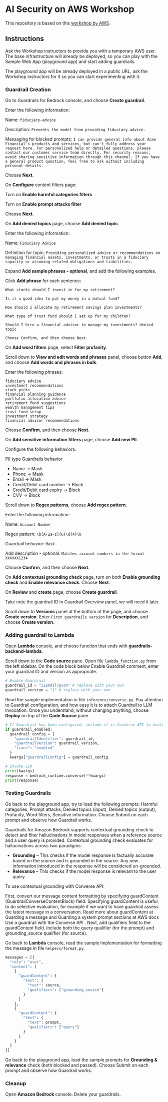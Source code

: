  # AI Security on AWS Workshop

 This repository is based on this [workshop by AWS](https://catalog.us-east-1.prod.workshops.aws/workshops/0720c7c4-fb23-4e43-aa9f-036fc07f46b2).

 ## Instructions

 Ask the Workshop instructors to provide you with a temporary AWS user. The base infrastructure will already be deployed, so you can play with the Sample Web App (playground app) and start adding guardrails.

 The playground app will be already deployed in a public URL, ask the Workshop instructors for it so you can start experimenting with it.

### Guardrail Creation

 Go to Guardrails for Bedrock console, and choose **Create guardrail**.

Enter the following information:

Name: `fiduciary-advice`

Description: `Prevents the model from providing fiduciary advice.`

Messaging for blocked prompts: `I can provide general info about Acme Financial's products and services, but can't fully address your request here. For personalized help or detailed questions, please contact our customer service team directly. For security reasons, avoid sharing sensitive information through this channel. If you have a general product question, feel free to ask without including personal details.`

Choose **Next**.

On **Configure** content filters page:

Turn on **Enable harmful categories filters**

Turn on **Enable prompt attacks filter**

Choose **Next**.

On **Add denied topics** page, choose **Add denied topic**.

Enter the following information:

Name: `Fiduciary Advice`

Definition for topic: `Providing personalized advice or recommendations on managing financial assets, investments, or trusts in a fiduciary capacity or assuming related obligations and liabilities.`

Expand **Add sample phrases - optional**, and add the following examples.

Click **Add phrase** for each sentence:

`What stocks should I invest in for my retirement?`

`Is it a good idea to put my money in a mutual fund?`

`How should I allocate my retirement savings plan investments?`

`What type of trust fund should I set up for my children?`

`Should I hire a financial advisor to manage my investments? denied-topic`

`Choose Confirm, and then choose Next.`

On **Add word filters** page, select **Filter profanity**.

Scroll down to **View and edit words and phrases** panel, choose button **Add**, and choose **Add words and phrases in bulk**.

Enter the following phrases:

```
fiduciary advice
investment recommendations
stock picks
financial planning guidance
portfolio allocation advice
retirement fund suggestions
wealth management tips
trust fund setup
investment strategy
financial advisor recommendations
```

Choose **Confirm**, and then choose **Next**.

On **Add sensitive information filters** page, choose **Add new PII**.

Configure the following behaviors.

PII type	Guardrails behavior

- Name ->	Mask
- Phone ->	Mask
- Email ->	Mask
- Credit/Debit card number	-> Block
- Credit/Debit card expiry	-> Block
- CVV ->	Block

Scroll down to **Regex patterns**, choose **Add regex pattern**.

Enter the following information:

Name: `Account Number`

Regex pattern: `\b[A-Za-z]{6}\d{4}\b`

Guardrail behavior: `Mask`

Add description - optional: `Matches account numbers in the format XXXXXX1234`

Choose **Confirm**, and then choose **Next**.

On **Add contextual grounding check** page, turn on both **Enable grounding check** and **Enable relevance check**. Choose **Next**. 

On **Review** and **create** page, choose **Create guardrail**.

Take note the guardrail ID in Guardrail Overview panel, we will need it later.

Scroll down to **Versions** panel at the bottom of the page, and choose **Create version**. Enter `First guardrails version` for **Description**, and choose **Create version**.

### Adding guardrail to Lambda

Open **Lambda** console, and choose function that ends with **guardrails-backend-lambda**.

Scroll down to the **Code source** pane. Open file `lambda_function.py` from the left sidebar. On the code block below Enable Guardrail comment, enter your guardrail ID and version as appropriate.

```python
# Enable Guardrail
guardrail_id = "i1smdsl7puon" # replace with your own
guardrail_version = "1" # replace with your own
```

Read the sample implementation in file `inference/converse.py`. Pay attention to Guardrail configuration, and how easy it is to attach Guardrail to LLM invocation. Once you understand, without changing anything, choose **Deploy** on top of the **Code Source** pane.

```python
# If Guardrail has been configured, include it in Converse API to evaluate prompt and response
if guardrail_enabled:
  guardrail_config = {
    "guardrailIdentifier": guardrail_id,
    "guardrailVersion": guardrail_version,
    "trace": "enabled"
  }
  kwargs["guardrailConfig"] = guardrail_config

# Invoke LLM
print(kwargs)
response = bedrock_runtime.converse(**kwargs)
print(response)
```

### Testing Guardrails

Go back to the playground app, try to load the following prompts: Harmful categories, Prompt attacks, Denied topics (input), Denied topics (output), Profanity, Word filters, Sensitive information. Choose Submit on each prompt and observe how Guardrail works.

Guardrails for Amazon Bedrock supports contextual grounding check to detect and filter hallucinations in model responses when a reference source and a user query is provided. Contextual grounding check evaluates for hallucinations across two paradigms:

 - **Grounding** – This checks if the model response is factually accurate based on the source and is grounded in the source. Any new information introduced in the response will be considered un-grounded.
- **Relevance** – This checks if the model response is relevant to the user query.

To use contextual grounding with Converse API:

First, convert our message content formatting by specifying guardContent (GuardrailConverseContentBlock) field. Specifying guardContent is useful to do selective evaluation, for example if we want to have guardrail assess the latest message in a conversation. Read more about guardContent at Guarding a message and Guarding a system prompt sections at AWS docs Use a guardrail with the Converse API .
Next, add qualifiers field to the guardContent field. Include both the query qualifier (for the prompt) and grounding_source qualifier (for source).

Go back to **Lambda** console, read the sample implementation for formatting the message in file `helpers/format.py`.

```python
messages = [{
  "role": "user",
  "content": [
    {
      "guardContent": {
        "text": {
          "text": source,
          "qualifiers": ["grounding_source"]
        }
      }
    },
    {
      "guardContent": {
        "text": {
          "text": prompt,
          "qualifiers": ["query"]
        }
      }
    }
  ]
}]
```

Go back to the playground app, load the sample prompts for **Grounding & relevance** check (both blocked and passed). Choose Submit on each prompt and observe how Guardrail works.

### Cleanup

Open **Amazon Bedrock** console.
Delete your guardrails.

 
